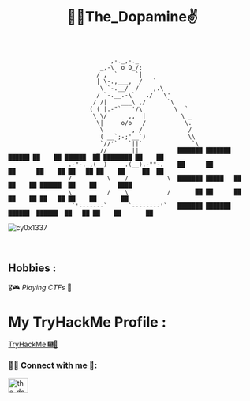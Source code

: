 <h1 align="center">🐱‍👤The_Dopamine✌</h1>
<h3 align="center"></h3>
<p align="center">
  <br>
  <samp>
     
                                 ,-._,-._             
                              _,-\  o O_/;            
                             / ,  `     `|            
                             | \-.,___,  /   `        
                              \ `-.__/  /    ,.\      
                             / `-.__.-\`   ./   \'
                            / /|    ___\ ,/      `\
                           ( ( |.-"`   '/\         \  `
                            \ \/      ,,  |          \ _
                             \|     o/o   /           \.
                              \        , /             /
                              ( __`;-;'__`)            \\
                              `//'`   `||`              `\
                             _//       ||           ███████ ███████  ██████ ██    ██ ██████  ██ ████████ ██    ██ 
                     .-"-._,(__)     .(__).-""-.    ██      ██      ██      ██    ██ ██   ██ ██    ██     ██  ██  
                     /          \    /           \  ███████ █████   ██      ██    ██ ██████  ██    ██      ████   
                     \          /    \           /       ██ ██      ██      ██    ██ ██   ██ ██    ██       ██    
                      `'-------`      `--------'`   ███████ ███████  ██████  ██████  ██   ██ ██    ██       ██                              
                      

    

</samp>
</p>
<p align="left"> <img src="https://komarev.com/ghpvc/?username=cy0x1337&label=Profile%20views&color=0e75b6&style=flat" alt="cy0x1337" /> </p>

</br>


## Hobbies : 

   🎖🎮 *Playing CTFs* 🥈</br>

# My TryHackMe Profile :
<div style="display: flex;">
   <a href="https://tryhackme.com/p/wristunchallenge">TryHackMe 🎆🎇
</div>


<h3 align="left">🏴‍☠️ Connect with me 👋:</h3>
<p align="left">
<a href="https://twitter.com/the_dopamine0" target="blank"><img align="center" src="https://raw.githubusercontent.com/rahuldkjain/github-profile-readme-generator/master/src/images/icons/Social/twitter.svg" alt="the_dopamine0" height="30" width="40" /></a>
</p>

